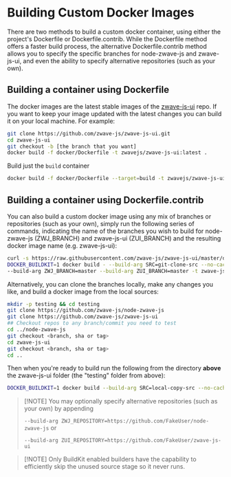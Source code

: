 # Building Custom Docker Images

There are two methods to build a custom docker container, using either the project's Dockerfile or Dockerfile.contrib. While the Dockerfile method offers a faster build process, the alternative Dockerfile.contrib method allows you to specify the specific branches for node-zwave-js and zwave-js-ui, and even the ability to specify alternative repositories (such as your own).

## Building a container using Dockerfile

The docker images are the latest stable images of the [zwave-js-ui](https://github.com/zwave-js/zwave-js-ui) repo. If you want to keep your image updated with the latest changes you can build it on your local machine. For example:

```bash
git clone https://github.com/zwave-js/zwave-js-ui.git
cd zwave-js-ui
git checkout -b [the branch that you want]
docker build -f docker/Dockerfile -t zwavejs/zwave-js-ui:latest .
```

Build just the `build` container

```bash
docker build -f docker/Dockerfile --target=build -t zwavejs/zwave-js-ui_build .

```

## Building a container using Dockerfile.contrib

You can also build a custom docker image using any mix of branches or repositories (such as your own), simply run the following series of commands, indicating the name of the branches you wish to build for node-zwave-js (ZWJ_BRANCH) and zwave-js-ui (ZUI_BRANCH) and the resulting docker image name (e.g. zwave-js-ui):

```bash
curl -s https://raw.githubusercontent.com/zwave-js/zwave-js-ui/master/docker/Dockerfile.contrib | \
DOCKER_BUILDKIT=1 docker build - --build-arg SRC=git-clone-src --no-cache \
--build-arg ZWJ_BRANCH=master --build-arg ZUI_BRANCH=master -t zwave-js-ui
```

Alternatively, you can clone the branches locally, make any changes you like, and build a docker image from the local sources:

```bash
mkdir -p testing && cd testing
git clone https://github.com/zwave-js/node-zwave-js
git clone https://github.com/zwave-js/zwave-js-ui
## Checkout repos to any branch/commit you need to test
cd ../node-zwave-js
git checkout <branch, sha or tag>
cd zwave-js-ui
git checkout <branch, sha or tag>
cd ..
```

Then when you're ready to build run the following from the directory **above** the zwave-js-ui folder (the "testing" folder from above):

```bash
DOCKER_BUILDKIT=1 docker build --build-arg SRC=local-copy-src --no-cache -f zwave-js-ui/docker/Dockerfile.contrib -t zwave-js-ui .
```

> [!NOTE] You may optionally specify alternative repositories (such as your own) by appending
>
>`--build-arg ZWJ_REPOSITORY=https://github.com/FakeUser/node-zwave-js` or
>
>`--build-arg ZUI_REPOSITORY=https://github.com/FakeUser/zwave-js-ui`

> [!NOTE] Only BuildKit enabled builders have the capability to efficiently skip the unused source stage so it never runs.
